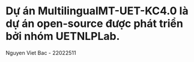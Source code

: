 # Dự án MultilingualMT-UET-KC4.0 là dự án open-source được phát triển bởi nhóm UETNLPLab.

Nguyen Viet Bac - 22022511